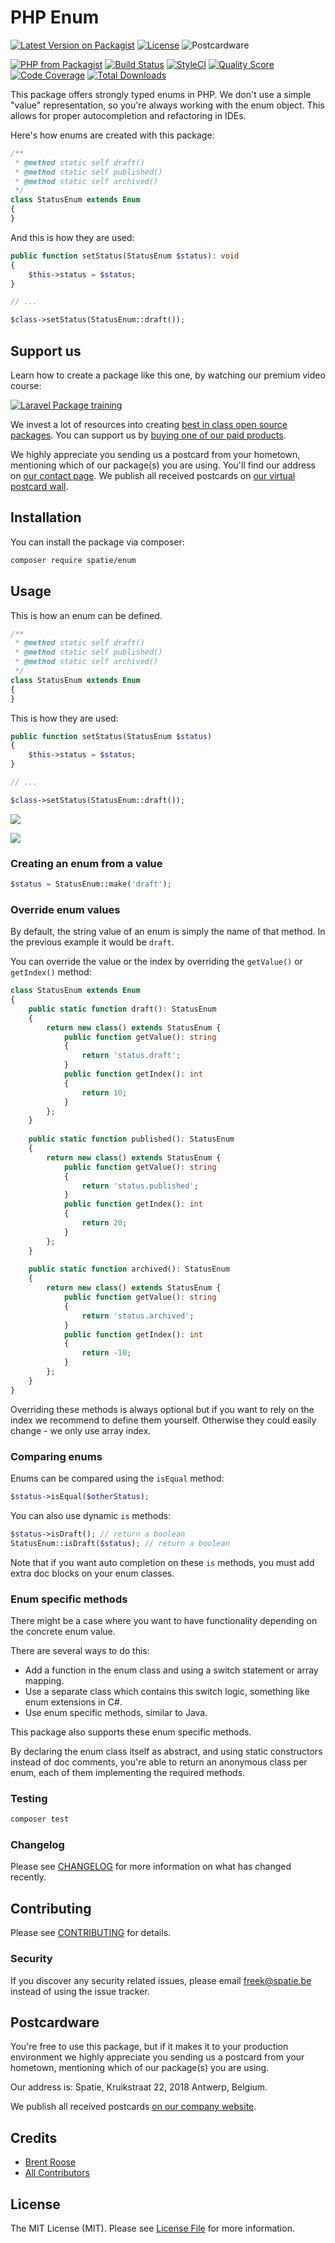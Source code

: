 # PHP Enum

[![Latest Version on Packagist](https://img.shields.io/packagist/v/spatie/enum.svg?style=for-the-badge)](https://packagist.org/packages/spatie/enum)
[![License](https://img.shields.io/github/license/spatie/enum?style=for-the-badge)](https://github.com/spatie/enum/blob/master/LICENSE.md)
![Postcardware](https://img.shields.io/badge/Postcardware-%F0%9F%92%8C-197593?style=for-the-badge)

[![PHP from Packagist](https://img.shields.io/packagist/php-v/spatie/enum?style=flat-square)](https://packagist.org/packages/spatie/enum)
[![Build Status](https://img.shields.io/github/workflow/status/spatie/enum/run-tests?label=tests&style=flat-square)](https://github.com/spatie/enum/actions?query=workflow%3Arun-tests)
[![StyleCI](https://github.styleci.io/repos/169538841/shield?branch=master)](https://github.styleci.io/repos/169538841)
[![Quality Score](https://img.shields.io/scrutinizer/g/spatie/enum.svg?style=flat-square)](https://scrutinizer-ci.com/g/spatie/enum)
[![Code Coverage](https://img.shields.io/coveralls/github/spatie/enum.svg?style=flat-square)](https://coveralls.io/github/spatie/enum)
[![Total Downloads](https://img.shields.io/packagist/dt/spatie/enum.svg?style=flat-square)](https://packagist.org/packages/spatie/enum)

This package offers strongly typed enums in PHP. We don't use a simple "value" representation, so you're always working with the enum object. This allows for proper autocompletion and refactoring in IDEs.

Here's how enums are created with this package:

```php
/**
 * @method static self draft()
 * @method static self published()
 * @method static self archived()
 */
class StatusEnum extends Enum
{
}
```

And this is how they are used:

```php
public function setStatus(StatusEnum $status): void
{
    $this->status = $status;
}

// ...

$class->setStatus(StatusEnum::draft());
```

## Support us

Learn how to create a package like this one, by watching our premium video course:

[![Laravel Package training](https://spatie.be/github/package-training.jpg)](https://laravelpackage.training)

We invest a lot of resources into creating [best in class open source packages](https://spatie.be/open-source). You can support us by [buying one of our paid products](https://spatie.be/open-source/support-us).

We highly appreciate you sending us a postcard from your hometown, mentioning which of our package(s) you are using. You'll find our address on [our contact page](https://spatie.be/about-us). We publish all received postcards on [our virtual postcard wall](https://spatie.be/open-source/postcards).

## Installation

You can install the package via composer:

```bash
composer require spatie/enum
```

## Usage

This is how an enum can be defined.

```php
/**
 * @method static self draft()
 * @method static self published()
 * @method static self archived()
 */
class StatusEnum extends Enum
{
}
```

This is how they are used:

```php
public function setStatus(StatusEnum $status)
{
    $this->status = $status;
}

// ...

$class->setStatus(StatusEnum::draft());
```

![](./docs/autocomplete.gif)

![](./docs/refactor.gif)

### Creating an enum from a value

```php
$status = StatusEnum::make('draft');
```

### Override enum values

By default, the string value of an enum is simply the name of that method. In the previous example it would be `draft`.

You can override the value or the index by overriding the `getValue()` or `getIndex()` method:

```php
class StatusEnum extends Enum
{
    public static function draft(): StatusEnum
    {
        return new class() extends StatusEnum {
            public function getValue(): string
            {
                return 'status.draft';
            }
            public function getIndex(): int
            {
                return 10;
            }
        };
    }
    
    public static function published(): StatusEnum
    {
        return new class() extends StatusEnum {
            public function getValue(): string
            {
                return 'status.published';
            }
            public function getIndex(): int
            {
                return 20;
            }
        };
    }
    
    public static function archived(): StatusEnum
    {
        return new class() extends StatusEnum {
            public function getValue(): string
            {
                return 'status.archived';
            }
            public function getIndex(): int
            {
                return -10;
            }
        };
    }
}
```

Overriding these methods is always optional but if you want to rely on the index we recommend to define them yourself. Otherwise they could easily change - we only use array index.

### Comparing enums

Enums can be compared using the `isEqual` method:

```php
$status->isEqual($otherStatus);
```

You can also use dynamic `is` methods:

```php
$status->isDraft(); // return a boolean
StatusEnum::isDraft($status); // return a boolean
```

Note that if you want auto completion on these `is` methods, you must add extra doc blocks on your enum classes. 

### Enum specific methods

There might be a case where you want to have functionality depending on the concrete enum value.

There are several ways to do this:

- Add a function in the enum class and using a switch statement or array mapping.
- Use a separate class which contains this switch logic, something like enum extensions in C#.
- Use enum specific methods, similar to Java. 

This package also supports these enum specific methods. 

By declaring the enum class itself as abstract, and using static constructors instead of doc comments, you're able to return an anonymous class per enum, each of them implementing the required methods.

### Testing

``` bash
composer test
```

### Changelog

Please see [CHANGELOG](CHANGELOG.md) for more information on what has changed recently.

## Contributing

Please see [CONTRIBUTING](CONTRIBUTING.md) for details.

### Security

If you discover any security related issues, please email freek@spatie.be instead of using the issue tracker.

## Postcardware

You're free to use this package, but if it makes it to your production environment we highly appreciate you sending us a postcard from your hometown, mentioning which of our package(s) you are using.

Our address is: Spatie, Kruikstraat 22, 2018 Antwerp, Belgium.

We publish all received postcards [on our company website](https://spatie.be/en/opensource/postcards).

## Credits

- [Brent Roose](https://github.com/brendt)
- [All Contributors](../../contributors)

## License

The MIT License (MIT). Please see [License File](LICENSE.md) for more information.
